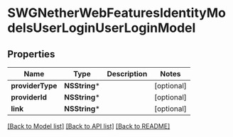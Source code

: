 # SWGNetherWebFeaturesIdentityModelsUserLoginUserLoginModel

## Properties
Name | Type | Description | Notes
------------ | ------------- | ------------- | -------------
**providerType** | **NSString*** |  | [optional] 
**providerId** | **NSString*** |  | [optional] 
**link** | **NSString*** |  | [optional] 

[[Back to Model list]](../README.md#documentation-for-models) [[Back to API list]](../README.md#documentation-for-api-endpoints) [[Back to README]](../README.md)


